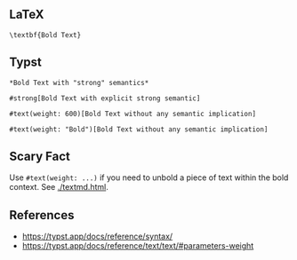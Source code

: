 ## LaTeX

```
\textbf{Bold Text}
```




## Typst

```
*Bold Text with "strong" semantics*

#strong[Bold Text with explicit strong semantic]

#text(weight: 600)[Bold Text without any semantic implication]

#text(weight: "Bold")[Bold Text without any semantic implication]
```

## Scary Fact

Use `#text(weight: ...)` if you need to unbold a piece of text within the bold context. See [./textmd.html](./textmd.html).


## References

- https://typst.app/docs/reference/syntax/
- https://typst.app/docs/reference/text/text/#parameters-weight
